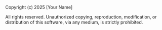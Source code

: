 Copyright (c) 2025 [Your Name]

All rights reserved. Unauthorized copying, reproduction, modification, or distribution of this software, via any medium, is strictly prohibited.
